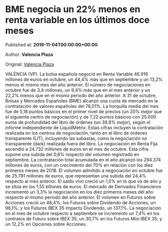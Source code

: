 
# BME negocia un 22% menos en renta variable en los últimos doce meses

Published at: **2019-11-04T00:00:00+00:00**

Author: **Valencia Plaza**

Original: [Valencia Plaza](https://valenciaplaza.com/bme-negocia-un-22-menos-en-renta-variable-en-los-ultimos-doce-meses)

VALÈNCIA (VP). La bolsa española negoció en Renta Variable 46.916 millones de euros en octubre, un 44,4% más que en septiembre y un 13,2% menos el mismo mes del año anterior. El número de negociaciones en octubre fue de 3,4 millones, un 9,4% más que en el mes anterior y un 22,2% menos que en el mismo periodo del año anterior.
A 31 de octubre, Bolsas y Mercados Españoles (BME) alcanzó una cuota de mercado en la contratación de valores españoles del 76,01%. La horquilla media del mes fue de 5,18 puntos básicos en el primer nivel de precios (un 20% mejor que el siguiente centro de negociación) y de 7,22 puntos básicos con 25.000 euros de profundidad del libro de órdenes (un 38,8% mejor), según el informe independiente de LiquidMetrix. Estas cifras incluyen la contratación realizada en los centros de negociación, tanto en el libro de órdenes transparente (LIT), incluyendo las subastas, como la negociación no transparente (dark) realizada fuera del libro.
La negociación en Renta Fija ascendió a 24.732 millones de euros en el mes de octubre. Esta cifra supone una subida del 0,6% respecto del volumen registrado en septiembre. La contratación total acumulada en el año alcanzó los 294.374 millones de euros, con un crecimiento del 70% en relación con los diez primeros meses de 2018.
El volumen admitido a negociación en octubre fue de 25.791 millones de euros, que representan una subida del 24,4% respecto al mes anterior. El saldo vivo creció un 1,5% en lo que va de año y se sitúa en los 1,55 billones de euros.
El mercado de Derivados Financieros incrementó un 3,3% la negociación en los diez primeros meses del año respecto al mismo periodo del año anterior. El volumen en Futuros sobre Acciones creció un 48,4%; los Futuros sobre Dividendo de Acciones, un 96,1%; y los Futuros IBEX 35 Impacto Dividendo, un 137,1%. La negociación en el mes de octubre respecto a septiembre se incrementó un 7,4% en los contratos de Futuro sobre IBEX 35; un 30,7% en los Futuros Mini IBEX 35; y un 12,2% en Opciones sobre Acciones.
